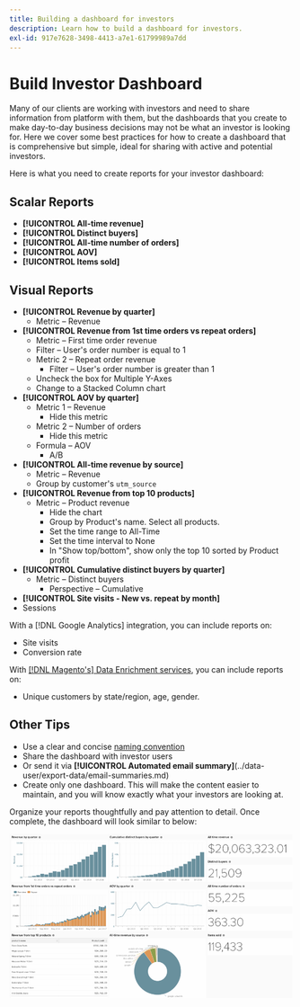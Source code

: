 ```yaml
---
title: Building a dashboard for investors
description: Learn how to build a dashboard for investors.
exl-id: 917e7628-3498-4413-a7e1-61799989a7dd
---
```

# Build Investor Dashboard

Many of our clients are working with investors and need to share information from platform with them, but the dashboards that you create to make day-to-day business decisions may not be what an investor is looking for. Here we cover some best practices for how to create a dashboard that is comprehensive but simple, ideal for sharing with active and potential investors.

Here is what you need to create reports for your investor dashboard:

## Scalar Reports

* **[!UICONTROL All-time revenue]**
* **[!UICONTROL Distinct buyers]**
* **[!UICONTROL All-time number of orders]**
* **[!UICONTROL AOV]**
* **[!UICONTROL Items sold]**

## Visual Reports

* **[!UICONTROL Revenue by quarter]**
    * Metric – Revenue
* **[!UICONTROL Revenue from 1st time orders vs repeat orders]**
    * Metric – First time order revenue
    * Filter – User's order number is equal to 1
  * Metric 2 – Repeat order revenue
    * Filter – User's order number is greater than 1
  * Uncheck the box for Multiple Y-Axes
  * Change to a Stacked Column chart
* **[!UICONTROL AOV by quarter]**
  * Metric 1 – Revenue
    * Hide this metric
  * Metric 2 – Number of orders
    * Hide this metric
  * Formula – AOV
    * A/B
* **[!UICONTROL All-time revenue by source]**
  * Metric – Revenue
  * Group by customer's `utm_source`
* **[!UICONTROL Revenue from top 10 products]**
  * Metric – Product revenue
    * Hide the chart
    * Group by Product's name. Select all products.
    * Set the time range to All-Time
    * Set the time interval to None
    * In "Show top/bottom", show only the top 10 sorted by Product profit
* **[!UICONTROL Cumulative distinct buyers by quarter]**
  * Metric – Distinct buyers
    * Perspective – Cumulative
* **[!UICONTROL Site visits - New vs. repeat by month]**
* Sessions

With a [!DNL Google Analytics] integration, you can include reports on:

* Site visits
* Conversion rate

With [[!DNL Magento's] Data Enrichment services](https://magento.com/services), you can include reports on:

* Unique customers by state/region, age, gender.

## Other Tips

* Use a clear and concise [naming convention](../best-practices/naming-elements.md)
* Share the dashboard with investor users
* Or send it via **[!UICONTROL Automated email summary]**(../data-user/export-data/email-summaries.md)
* Create only one dashboard. This will make the content easier to maintain, and you will know exactly what your investors are looking at.

Organize your reports thoughtfully and pay attention to detail. Once complete, the dashboard will look similar to below:

![](../../mbi/assets/investor-dboard-example.png)
